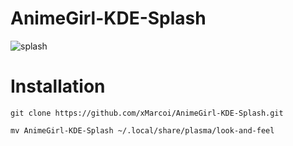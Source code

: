 # AnimeGirl-KDE-Splash
![splash](https://github.com/xMarcoi/AnimeGirl-KDE-Splash/assets/122765851/28f7f586-ca9a-404e-a184-9d4ab3a0de36)

# Installation

```git clone https://github.com/xMarcoi/AnimeGirl-KDE-Splash.git```

```mv AnimeGirl-KDE-Splash ~/.local/share/plasma/look-and-feel```
